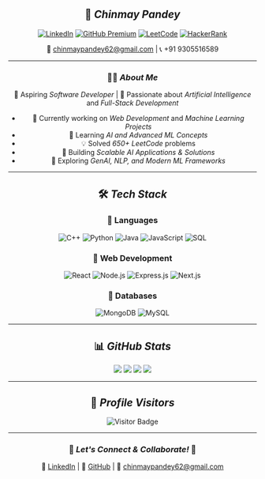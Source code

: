 <div align="center">

## 🚀 *Chinmay Pandey*  

[![LinkedIn](https://img.shields.io/badge/LinkedIn-%230077B5.svg?&style=for-the-badge&logo=linkedin&logoColor=white)](https://linkedin.com/in/chinmaypandey62)
[![GitHub Premium](https://img.shields.io/badge/GitHub%20Premium-%23121011.svg?&style=for-the-badge&logo=github&logoColor=white)](https://github.com/chinmaypandey62)
[![LeetCode](https://img.shields.io/badge/LeetCode-%230F6A2F.svg?&style=for-the-badge&logo=LeetCode&logoColor=white)](https://leetcode.com/chinmaypandey62/)
[![HackerRank](https://img.shields.io/badge/HackerRank-2EC866.svg?&style=for-the-badge&logo=hackerrank&logoColor=white)](https://www.hackerrank.com/chinmaypandey62)

📧 chinmaypandey62@gmail.com | 📞 +91 9305516589  

---

### 🧑‍💻 *About Me*
🎯 Aspiring *Software Developer* | 🧠 Passionate about *Artificial Intelligence* and *Full-Stack Development*  

- 🔭 Currently working on *Web Development* and *Machine Learning Projects*  
- 🌱 Learning *AI and Advanced ML Concepts*  
- 💡 Solved *650+ LeetCode* problems  
- 🚀 Building *Scalable AI Applications & Solutions*  
- 📝 Exploring *GenAI, NLP, and Modern ML Frameworks*  

---

## 🛠 *Tech Stack*
### 🔹 Languages
![C++](https://img.shields.io/badge/C++-00599C.svg?style=for-the-badge&logo=c%2B%2B&logoColor=white)
![Python](https://img.shields.io/badge/Python-3776AB.svg?style=for-the-badge&logo=python&logoColor=white)
![Java](https://img.shields.io/badge/Java-007396.svg?style=for-the-badge&logo=java&logoColor=white)
![JavaScript](https://img.shields.io/badge/JavaScript-F7DF1E.svg?style=for-the-badge&logo=javascript&logoColor=black)
![SQL](https://img.shields.io/badge/SQL-4479A1.svg?style=for-the-badge&logo=postgresql&logoColor=white)

### 🔹 Web Development
![React](https://img.shields.io/badge/React-20232A.svg?style=for-the-badge&logo=react&logoColor=61DAFB)
![Node.js](https://img.shields.io/badge/Node.js-43853D.svg?style=for-the-badge&logo=node.js&logoColor=white)
![Express.js](https://img.shields.io/badge/Express.js-000000.svg?style=for-the-badge&logo=express&logoColor=white)
![Next.js](https://img.shields.io/badge/Next.js-000000.svg?style=for-the-badge&logo=next.js&logoColor=white)

### 🔹 Databases
![MongoDB](https://img.shields.io/badge/MongoDB-47A248.svg?style=for-the-badge&logo=mongodb&logoColor=white)
![MySQL](https://img.shields.io/badge/MySQL-4479A1.svg?style=for-the-badge&logo=mysql&logoColor=white)

---

## 📊 *GitHub Stats*
<div align="center">
  <img src="https://github-readme-streak-stats.herokuapp.com/?user=chinmaypandey62&theme=radical&hide_border=true" />
  <img src="https://github-profile-summary-cards.vercel.app/api/cards/profile-details?username=chinmaypandey62&theme=radical" />
  <img src="https://github-readme-stats.vercel.app/api?username=chinmaypandey62&show_icons=true&theme=radical&hide_border=true" />
  <img src="https://github-readme-stats.vercel.app/api/top-langs/?username=chinmaypandey62&layout=compact&theme=radical&hide_border=true" />
</div>

---

## 🌟 *Profile Visitors*
![Visitor Badge](https://visitor-badge.laobi.icu/badge?page_id=chinmaypandey62)

---

### 🎯 *Let's Connect & Collaborate!* 🚀
🔗 [LinkedIn](https://linkedin.com/in/chinmaypandey62) | 🔗 [GitHub](https://github.com/chinmaypandey62) | 📧 chinmaypandey62@gmail.com

</div>
